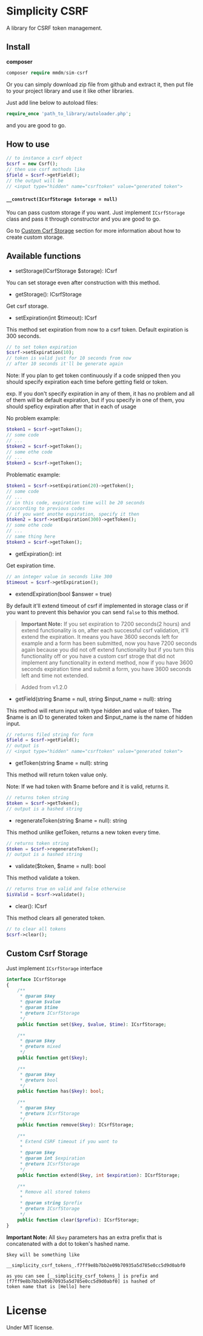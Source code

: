 # Simplicity CSRF
A library for CSRF token management.

## Install
**composer**
```php 
composer require mmdm/sim-csrf
```

Or you can simply download zip file from github and extract it, 
then put file to your project library and use it like other libraries.

Just add line below to autoload files:

```php
require_once 'path_to_library/autoloader.php';
```

and you are good to go.

## How to use
```php
// to instance a csrf object
$csrf = new Csrf();
// then use csrf mothods like
$field = $csrf->getField();
// the output will be
// <input type="hidden" name="csrftoken" value="generated token">
```

#### `__construct(ICsrfStorage $storage = null)`

You can pass custom storage if you want. Just implement `ICsrfStorage` 
class and pass it through constructor and you are good to go.

Go to [Custom Csrf Storage][1] section for more information about 
how to create custom storage.

## Available functions

- setStorage(ICsrfStorage $storage): ICsrf

You can set storage even after construction with this method.

- getStorage(): ICsrfStorage

Get csrf storage.

- setExpiration(int $timeout): ICsrf

This method set expiration from now to a csrf token. Default 
expiration is 300 seconds.

```php
// to set token expiration
$csrf->setExpiration(10);
// token is valid just for 10 seconds from now
// after 10 seconds it'll be generate again
```

Note: If you plan to get token continuously if a code snipped then 
you should specify expiration each time before getting field or 
token.

exp.
If you don't specify expiration in any of them,
it has no problem and all of them will be default expiration, but 
if you specify in one of them, you should speficy expiration after 
that in each of usage

No problem example:

```php
$token1 = $csrf->getToken();
// some code
// ...
$token2 = $csrf->getToken();
// some othe code
// ...
$token3 = $csrf->getToken();
```

Problematic example:

```php
$token1 = $csrf->setExpiration(20)->getToken();
// some code
// ...
// in this code, expiration time will be 20 seconds
//according to previous codes
// if you want anothe expiration, specify it then
$token2 = $csrf->setExpiration(300)->getToken();
// some othe code
// ...
// same thing here
$token3 = $csrf->getToken();
```

- getExpiration(): int

Get expiration time.

```php
// an integer value in seconds like 300
$timeout = $csrf->getExpiration();
```

- extendExpiration(bool $answer = true)

By default it'll extend timeout of csrf if implemented in storage 
class or if you want to prevent this behavior you can send `false` 
to this method.

> **Important Note:** If you set expiration to 7200 seconds(2 hours) 
and extend functionality is on, after each successful csrf validation, 
it'll extend the expiration. It means you have 3600 seconds left 
for example and a form has been submitted, now you have 7200 seconds 
again because you did not off extend functionality but if you turn 
this functionality off or you have a custom csrf stroge that did 
not implement any functionality in extend method, now if you have 
3600 seconds expiration time and submit a form, you have 3600 seconds 
left and time not extended.

> Added from v1.2.0

- getField(string $name = null, string $input_name = null): string

This method will return input with type hidden and value of token. 
The $name is an ID to generated token and $input_name is the name 
of hidden input.

```php
// returns filed string for form
$field = $csrf->getField();
// output is
// <input type="hidden" name="csrftoken" value="generated token">
```

- getToken(string $name = null): string

This method will return token value only.

Note: If we had token with $name before and it is valid, returns it.

```php
// returns token string
$token = $csrf->getToken();
// output is a hashed string
```

- regenerateToken(string $name = null): string

This method unlike getToken, returns a new token every time.

```php
// returns token string
$token = $csrf->regenerateToken();
// output is a hashed string
```

- validate($token, $name = null): bool

This method validate a token.

```php
// returns true on valid and false otherwise
$isValid = $csrf->validate();
```

- clear(): ICsrf

This method clears all generated token.

```php
// to clear all tokens
$csrf->clear();
```

## Custom Csrf Storage

Just implement `ICsrfStorage` interface

```php
interface ICsrfStorage
{
    /**
     * @param $key
     * @param $value
     * @param $time
     * @return ICsrfStorage
     */
    public function set($key, $value, $time): ICsrfStorage;

    /**
     * @param $key
     * @return mixed
     */
    public function get($key);

    /**
     * @param $key
     * @return bool
     */
    public function has($key): bool;

    /**
     * @param $key
     * @return ICsrfStorage
     */
    public function remove($key): ICsrfStorage;

    /**
     * Extend CSRF timeout if you want to
     *
     * @param $key
     * @param int $expiration
     * @return ICsrfStorage
     */
    public function extend($key, int $expiration): ICsrfStorage;

    /**
     * Remove all stored tokens
     *
     * @param string $prefix
     * @return ICsrfStorage
     */
    public function clear($prefix): ICsrfStorage;
}
```

**Important Note:** All `$key` parameters has an extra prefix that is 
concatenated with a dot to token's hashed name.

```
$key will be something like

__simplicity_csrf_tokens_.f7ff9e8b7bb2e09b70935a5d785e0cc5d9d0abf0

as you can see [__simplicity_csrf_tokens_] is prefix and 
[f7ff9e8b7bb2e09b70935a5d785e0cc5d9d0abf0] is hashed of 
token name that is [Hello] here
```

# License
Under MIT license.

[1]: #custom-csrf-storage